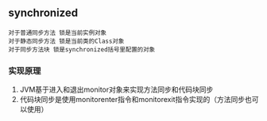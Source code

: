 ## synchronized
```
对于普通同步方法 锁是当前实例对象
对于静态同步方法 锁是当前类的Class对象
对于同步方法块 锁是synchronized括号里配置的对象
```

### 实现原理
1. JVM基于进入和退出monitor对象来实现方法同步和代码块同步
2. 代码块同步是使用monitorenter指令和monitorexit指令实现的（方法同步也可以使用）
